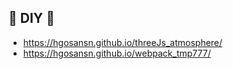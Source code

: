 ## 🔭 DIY 🌱
- https://hgosansn.github.io/threeJs_atmosphere/
- https://hgosansn.github.io/webpack_tmp777/

<!--
**hgosansn/hgosansn** is a ✨ _special_ ✨ repository because its `README.md` (this file) appears on your GitHub profile.

Here are some ideas to get you started:

- 🔭 I’m currently working on ...
- 🌱 I’m currently learning ...
- 👯 I’m looking to collaborate on ...
- 🤔 I’m looking for help with ...
- 💬 Ask me about ...
- 📫 How to reach me: ...
- 😄 Pronouns: ...
- ⚡ Fun fact: ...
-->
